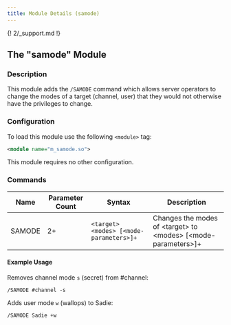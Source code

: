 ```yaml
---
title: Module Details (samode)
---
```


{! 2/_support.md !}

## The "samode" Module

### Description

This module adds the `/SAMODE` command which allows server operators to change the modes of a target (channel, user) that they would not otherwise have the privileges to change.

### Configuration

To load this module use the following `<module>` tag:

```xml
<module name="m_samode.so">
```

This module requires no other configuration.

### Commands

Name   | Parameter Count | Syntax                                  | Description
------ | --------------- | --------------------------------------- | -----------
SAMODE | 2+              | `<target> <modes> [<mode-parameters>]+` | Changes the modes of &lt;target&gt; to &lt;modes&gt; [&lt;mode-parameters&gt;]+

#### Example Usage

Removes channel mode `s` (secret) from #channel:

```plaintext
/SAMODE #channel -s
```

Adds user mode `w` (wallops) to Sadie:

```plaintext
/SAMODE Sadie +w
```
